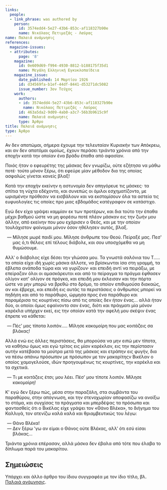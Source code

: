 ```yaml
---
links:
  people:
  - link_phrase: was authored by
    person:
      id: 3574edd4-5e27-43b6-853c-af118327b90e
      name: Νικόλαος Πετιμεζάς - Λαύρας
name: Παλαιά ανάμνησις
references:
  magazine-issues:
  - attributes:
      page: '8'
    magazine:
      id: 0e609d69-f994-4930-8812-b188175f35d1
      name: Μεγάλη Ελληνική Εγκυκλοπαίδεια
    magazine_issue:
      date_published: 14 Μαρτίου 1926
      id: d34569fa-b1ef-44df-8441-d53271dc5082
      issue_number: 3ον Τεύχος
    work:
      authors:
      - id: 3574edd4-5e27-43b6-853c-af118327b90e
        name: Νικόλαος Πετιμεζάς - Λαύρας
      id: 463a5da2-9d09-4ab0-a3c7-56b3b9615c9f
      name: Παλαιά ανάμνησις
      type: Άρθρο
title: Παλαιά ανάμνησις
type: Άρθρο
---
```


<main class="content" itemprop="text">
<p>Αν δεν απατώμαι, σήμερα έχουμε την τελευταίαν Κυριακήν των Απόκρεω, και αν δεν απατόμαι ομοίως, έχουν περάσει τριάντα
χρόνια από την εποχήν κατά την οποίαν ένα βράδυ έπαθα από αφασίαν.</p>

<p>Ποιός ήταν ο εφευρέτης της μάσκας δεν γνωρίζω, ούτε εζήτησα να μάθω ποτέ· τούτο μόνον ξέρω, ότι εφεύρε μίαν μέθοδον δια
της οποίας ασφαλώς γίνεται κανείς βλαξ!</p>

<p>Κατά την εποχήν εκείνην η αστυνομία δεν απηγόρευε τις μάσκες· τα σπίτια τη νύχτα εδέχοντο, και συνεπώς οι όμιλοι
εσχηματίζοντο, με ωρισμένην πρόθεσιν να εισβάλουν και να εκστομίσουν όλα τα αστεία τις ευφυολογίες τις οποίες προ μιας
εβδομάδος κατέγραφον σε κατάστιχο.</p>

<p>Εγώ δεν είχα γράψει καμμίαν εκ των προτέρων, και δια τούτο την έπαθα μέχρι βαθμού ώστε να μη φορέσω ποτέ πλέον μάσκαν
εις την ζωήν μου άλλην, από εκείνην που μου εχάρισεν ο Θεός, και με την οποίαν τουλάχιστον φαίνομαι μόνον όσον ηθέλησεν
αυτός, βλαξ.</p>

<ol style="list-style-type: '&mdash; '">
  <li>
    Μίλησε μωρέ παιδί μου. Μίλησε άνθρωπε του Θεού. Πείραξέ μας. Πεσ' μας ό,τι θέλεις επί τέλους διάβολε, και σου
    υποσχόμεθα να μη θυμώσουμε.
  </li>
</ol>

<p>Αλλ' ο διάβολος είχε δέσει την γλώσσα μου. Τα γνωστά σαλόνια του Τ..... τα οποία είχα ιδή χωρίς μάσκα άλλοτε, να
βρίσκωνται ίσα στη γραμμή, τα έβλεπα ανάποδα τώρα και να γυρίζουν· και επειδή αντί να πειράξω, με επείραζαν όλοι οι
αμασκάρευτοι και από το πείραγμα το πράγμα έφθασεν ολίγον κατ' ολίγον σε πρόγκα, και επειδή μου έκλεισαν και την πόρτα
ώστε να μην μπορώ να βρεθώ στο δρόμο, το οποίον επιθυμούσα διακαώς, αν και έβρεχε, και επειδή εις αυτάς τα περιστάσεις ο
άνθρωπος μπορεί να πηδήση και από το παράθυρο, ώρμησα προς ένα παράθυρο και παραμέρισα τις κουρτίνες πίσω από τις οποίες
δεν ήταν ένας... αλλά ήταν δύο, οι οποίοι όμως εφαίνοντο σαν ένας, διότι και πράγματι μία μόνον καρέκλα υπήρχεν εκεί,
εις την οποίαν κατά την αφελή μου σκέψιν ένας έπρεπε να κάθεται:</p>

<ol style="list-style-type: '&mdash; '">
  <li>Πές' μας τίποτα λοιπόν..... Μίλησε κακομοίρη που μας κοιτάζεις σα βλάκας!</li>
</ol>

<p>Αλλά ενώ εις άλλες περιστάσεις, θα μπορούσα να μην ειπώ μεν τίποτα, να καθήσω όμως και εγώ τρίτος εις μίαν καρέκλαν, εις
την περίστασιν αυτήν κατέβασα τα μούτρα μετά της μάσκας και ετράπην εις φυγήν, δια να πέσω απάνω πρόσωπον με πρόσωπον με
τον μακαρίτηςν Βικέλαν ο οποίος χαμογελούσε, ιδών προηγουμένως τις κουρτίνες, την καρέκλα και τα σχετικά.</p>

<ol style="list-style-type: '&mdash; '">
  <li>Τι με κοιτάζεις έτσι; μου λέει. Πέσ' μου τίποτε λοιπόν. Μίλησε κακομοίρη!</li>
</ol>

<p>Κ' εγώ δεν ξέρω πώς, μέσα στην παραζάλη, στα συμβάντα του παραθύρου, στην απόγνωση, και την στενοχωρίαν αποφασίζω να
ανοίξω το στόμα, και συγχίσας τα πράγματα και μπερδέψας τα πρόσωπα και φαντασθείς ότι ο Βικέλας είχε γράψει τον «Θάνο
Βλέκα», το διήγημα του Καλλιγά, τον ατενίζω καλά καλά και θριαμβευτικώς του λέγω:</p>

<ol style="list-style-type: '&mdash; '">
  <li>Θάνο Βλέκα!</li>
  <li>Δεν ξέρω 'γω αν είμαι ο Θάνος ούτε Βλέκας, αλλ' ότι εσύ είσαι βλάκας...</li>
</ol>

<p>Τριάντα χρόνια επέρασαν, αλλά μάσκα δεν έβαλα από τότε που έλαβα το δίπλωμα παρά του μακαρίτου.</p>
</main>
<section class="notes">
<h2>Σημειώσεις</h2>

<p>Υπάρχει και άλλο άρθρο του ίδιου συγγραφέα με τον ίδιο τίτλο, βλ.
<a href="/works/869da8ff-7209-4a69-8156-695d7954ee77/?Παλαιά ανάμνησις">Παλαιά ανάμνησις</a>.</p>
</section>
